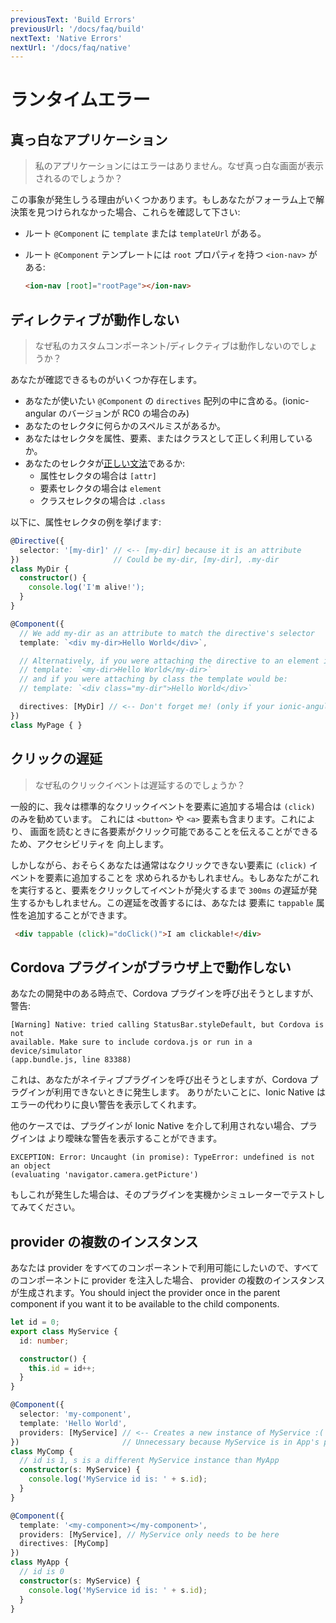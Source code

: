 ```yaml
---
previousText: 'Build Errors'
previousUrl: '/docs/faq/build'
nextText: 'Native Errors'
nextUrl: '/docs/faq/native'
---
```


# ランタイムエラー

## 真っ白なアプリケーション

> 私のアプリケーションにはエラーはありません。なぜ真っ白な画面が表示されるのでしょうか？

この事象が発生しうる理由がいくつかあります。もしあなたがフォーラム上で解決策を見つけられなかった場合、これらを確認して下さい:

- ルート `@Component` に `template` または `templateUrl` がある。
- ルート `@Component` テンプレートには `root` プロパティを持つ `<ion-nav>` がある:

  ```html
  <ion-nav [root]="rootPage"></ion-nav>
  ```

## ディレクティブが動作しない

> なぜ私のカスタムコンポーネント/ディレクティブは動作しないのでしょうか？

あなたが確認できるものがいくつか存在します。

- あなたが使いたい `@Component` の `directives` 配列の中に含める。(ionic-angular のバージョンが RC0 の場合のみ)
- あなたのセレクタに何らかのスペルミスがあるか。
- あなたはセレクタを属性、要素、またはクラスとして正しく利用しているか。
- あなたのセレクタが[正しい文法](http://learnangular2.com/components/)であるか:
  - 属性セレクタの場合は `[attr]`
  - 要素セレクタの場合は `element`
  - クラスセレクタの場合は `.class`

以下に、属性セレクタの例を挙げます:

```typescript
@Directive({
  selector: '[my-dir]' // <-- [my-dir] because it is an attribute
})                     // Could be my-dir, [my-dir], .my-dir
class MyDir {
  constructor() {
    console.log('I'm alive!');
  }
}

@Component({
  // We add my-dir as an attribute to match the directive's selector
  template: `<div my-dir>Hello World</div>`,

  // Alternatively, if you were attaching the directive to an element it would be:
  // template: `<my-dir>Hello World</my-dir>`
  // and if you were attaching by class the template would be:
  // template: `<div class="my-dir">Hello World</div>`

  directives: [MyDir] // <-- Don't forget me! (only if your ionic-angular version is below RC0)
})
class MyPage { }
```

## クリックの遅延

> なぜ私のクリックイベントは遅延するのでしょうか？

一般的に、我々は標準的なクリックイベントを要素に追加する場合は `(click)` のみを勧めています。
これには `<button>` や `<a>` 要素も含まります。これにより、
画面を読むときに各要素がクリック可能であることを伝えることができるため、アクセシビリティを
向上します。

しかしながら、おそらくあなたは通常はなクリックできない要素に `(click)` イベントを要素に追加することを
求められるかもしれません。もしあなたがこれを実行すると、要素をクリックしてイベントが発火するまで
`300ms` の遅延が発生するかもしれません。この遅延を改善するには、あなたは
要素に `tappable` 属性を追加することができます。

```html
 <div tappable (click)="doClick()">I am clickable!</div>
```

## Cordova プラグインがブラウザ上で動作しない

あなたの開発中のある時点で、Cordova プラグインを呼び出そうとしますが、
警告:

```shell
[Warning] Native: tried calling StatusBar.styleDefault, but Cordova is not
available. Make sure to include cordova.js or run in a device/simulator
(app.bundle.js, line 83388)
```

これは、あなたがネイティブプラグインを呼び出そうとしますが、Cordova プラグインが利用できないときに発生します。
ありがたいことに、Ionic Native はエラーの代わりに良い警告を表示してくれます。

他のケースでは、プラグインが Ionic Native を介して利用されない場合、プラグインは
より曖昧な警告を表示することができます。

```shell
EXCEPTION: Error: Uncaught (in promise): TypeError: undefined is not an object
(evaluating 'navigator.camera.getPicture')
```

もしこれが発生した場合は、そのプラグインを実機かシミュレーターでテストしてみてください。

## provider の複数のインスタンス

あなたは provider をすべてのコンポーネントで利用可能にしたいので、すべてのコンポーネントに provider を注入した場合、
provider の複数のインスタンスが生成されます。You should
inject the provider once in the parent component if you want it to be available
to the child components.

```typescript
let id = 0;
export class MyService {
  id: number;

  constructor() {
    this.id = id++;
  }
}

@Component({
  selector: 'my-component',
  template: 'Hello World',
  providers: [MyService] // <-- Creates a new instance of MyService :(
})                       // Unnecessary because MyService is in App's providers
class MyComp {
  // id is 1, s is a different MyService instance than MyApp
  constructor(s: MyService) {
    console.log('MyService id is: ' + s.id);
  }
}

@Component({
  template: '<my-component></my-component>',
  providers: [MyService], // MyService only needs to be here
  directives: [MyComp]
})
class MyApp {
  // id is 0
  constructor(s: MyService) {
    console.log('MyService id is: ' + s.id);
  }
}
```
